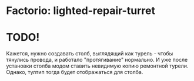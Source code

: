 # Factorio: lighted-repair-turret

# TODO!

Кажется, нужно создавать столб, выглядящий как турель - чтобы тянулись провода, и работало "протягивание" нормально.
И уже после установки столба модом ставить невидимую копию ремонтной турели.
Однако, тултип тогда будет отображаться для столба.
